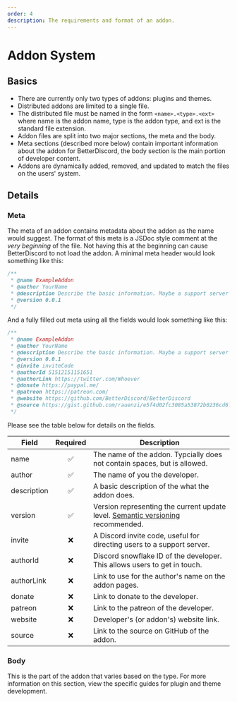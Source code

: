 ```yaml
---
order: 4
description: The requirements and format of an addon.
---
```


# Addon System

## Basics

 - There are currently only two types of addons: plugins and themes.
 - Distributed addons are limited to a single file.
 - The distributed file must be named in the form `<name>.<type>.<ext>` where name is the addon name, type is the addon type, and ext is the standard file extension.
 - Addon files are split into two major sections, the meta and the body.
 - Meta sections (described more below) contain important information about the addon for BetterDiscord, the body section is the main portion of developer content.
 - Addons are dynamically added, removed, and updated to match the files on the users' system.

## Details

### Meta

The meta of an addon contains metadata about the addon as the name would suggest. The format of this meta is a JSDoc style comment at the *very beginning* of the file. Not having this at the beginning can cause BetterDiscord to not load the addon. A minimal meta header would look something like this:

```js
/**
 * @name ExampleAddon
 * @author YourName
 * @description Describe the basic information. Maybe a support server link.
 * @version 0.0.1
 */
```

And a fully filled out meta using all the fields would look something like this:
```js
/**
 * @name ExampleAddon
 * @author YourName
 * @description Describe the basic information. Maybe a support server link.
 * @version 0.0.1
 * @invite inviteCode
 * @authorId 51512151151651
 * @authorLink https://twitter.com/Whoever
 * @donate https://paypal.me/
 * @patreon https://patreon.com/
 * @website https://github.com/BetterDiscord/BetterDiscord
 * @source https://gist.github.com/rauenzi/e5f4d02fc3085a53872b0236cd6f8225
 */
 ```

Please see the table below for details on the fields.


|Field|Required|Description|
|-----|:------:|-----------|
|name|&#x2705;|The name of the addon. Typcially does not contain spaces, but is allowed.|
|author|&#x2705;|The name of you the developer.|
|description|&#x2705;|A basic description of the what the addon does.|
|version|&#x2705;|Version representing the current update level. [Semantic versioning](https://semver.org/) recommended.|
|invite|&#x274C;|A Discord invite code, useful for directing users to a support server.|
|authorId|&#x274C;|Discord snowflake ID of the developer. This allows users to get in touch.|
|authorLink|&#x274C;|Link to use for the author's name on the addon pages.|
|donate|&#x274C;|Link to donate to the developer.|
|patreon|&#x274C;|Link to the patreon of the developer.|
|website|&#x274C;|Developer's (or addon's) website link.|
|source|&#x274C;|Link to the source on GitHub of the addon.|

### Body

This is the part of the addon that varies based on the type. For more information on this section, view the specific guides for plugin and theme development.